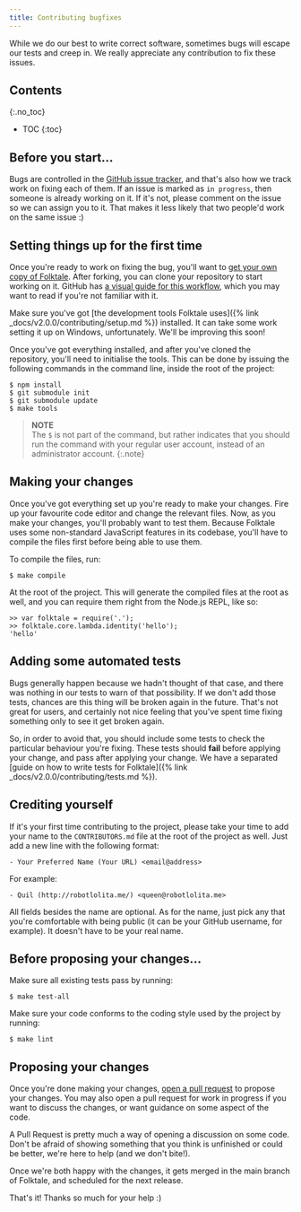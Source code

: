 ```yaml
---
title: Contributing bugfixes
---
```


While we do our best to write correct software, sometimes bugs will escape our tests and creep in. We really appreciate any contribution to fix these issues.


## Contents
{:.no_toc}

* TOC
{:toc}


## Before you start…

Bugs are controlled in the [GitHub issue tracker](https://github.com/origamitower/folktale), and that's also how we track work on fixing each of them. If an issue is marked as `in progress`, then someone is already working on it. If it's not, please comment on the issue so we can assign you to it. That makes it less likely that two people'd work on the same issue :)


## Setting things up for the first time

Once you're ready to work on fixing the bug, you'll want to [get your own copy of Folktale](https://guides.github.com/activities/forking/). After forking, you can clone your repository to start working on it. GitHub has [a visual guide for this workflow](https://guides.github.com/introduction/flow/), which you may want to read if you're not familiar with it.

Make sure you've got [the development tools Folktale uses]({% link _docs/v2.0.0/contributing/setup.md %}) installed. It can take some work setting it up on Windows, unfortunately. We'll be improving this soon!

Once you've got everything installed, and after you've cloned the repository, you'll need to initialise the tools. This can be done by issuing the following commands in the command line, inside the root of the project:

    $ npm install
    $ git submodule init
    $ git submodule update
    $ make tools

> **NOTE**  
> The `$` is not part of the command, but rather indicates that you should run the command with your regular user account, instead of an administrator account.
{:.note}


## Making your changes

Once you've got everything set up you're ready to make your changes. Fire up your favourite code editor and change the relevant files. Now, as you make your changes, you'll probably want to test them. Because Folktale uses some non-standard JavaScript features in its codebase, you'll have to compile the files first before being able to use them.

To compile the files, run:

    $ make compile

At the root of the project. This will generate the compiled files at the root as well, and you can require them right from the Node.js REPL, like so:

    >> var folktale = require('.');
    >> folktale.core.lambda.identity('hello');
    'hello'


## Adding some automated tests

Bugs generally happen because we hadn't thought of that case, and there was nothing in our tests to warn of that possibility. If we don't add those tests, chances are this thing will be broken again in the future. That's not great for users, and certainly not nice feeling that you've spent time fixing something only to see it get broken again.

So, in order to avoid that, you should include some tests to check the particular behaviour you're fixing. These tests should **fail** before applying your change, and pass after applying your change. We have a separated [guide on how to write tests for Folktale]({% link _docs/v2.0.0/contributing/tests.md %}).


## Crediting yourself

If it's your first time contributing to the project, please take your time to add your name to the `CONTRIBUTORS.md` file at the root of the project as well. Just add a new line with the following format:

    - Your Preferred Name (Your URL) <email@address>

For example:

    - Quil (http://robotlolita.me/) <queen@robotlolita.me>

All fields besides the name are optional. As for the name, just pick any that you're comfortable with being public (it can be your GitHub username, for example). It doesn't have to be your real name.


## Before proposing your changes…

Make sure all existing tests pass by running:

    $ make test-all

Make sure your code conforms to the coding style used by the project by running:

    $ make lint


## Proposing your changes

Once you're done making your changes, [open a pull request](https://help.github.com/articles/creating-a-pull-request/) to propose your changes. You may also open a pull request for work in progress if you want to discuss the changes, or want guidance on some aspect of the code.

A Pull Request is pretty much a way of opening a discussion on some code. Don't be afraid of showing something that you think is unfinished or could be better, we're here to help (and we don't bite!).

Once we're both happy with the changes, it gets merged in the main branch of Folktale, and scheduled for the next release.

That's it! Thanks so much for your help :)
